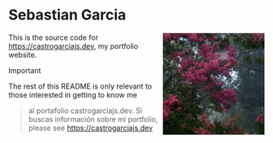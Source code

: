 # Sebastian Garcia

<img src="./public/sebastian.jpg" width="200" align="right" alt="the jsr logo">

This is the source code for https://castrogarciajs.dev, my portfolio website.

> [!IMPORTANT]
> The rest of this README is only relevant to those interested in getting to know me
> > al portafolio castrogarciajs.dev. Si buscas información sobre mí
> portfolio, please see https://castrogarciajs.dev
